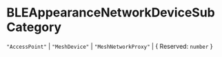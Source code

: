 # **BLEAppearanceNetworkDeviceSubCategory**

`"AccessPoint"` | `"MeshDevice"` | `"MeshNetworkProxy"` | { Reserved: `number` }
